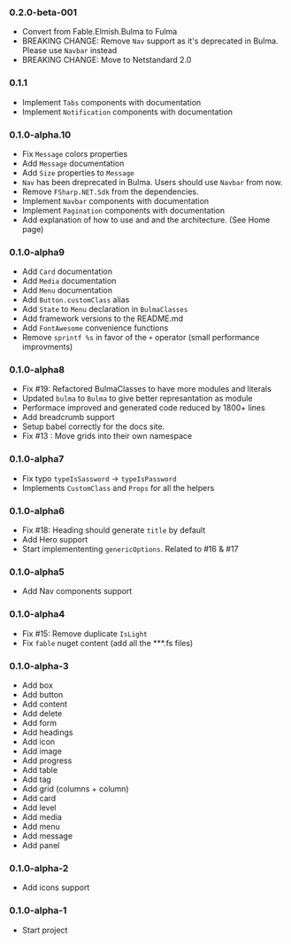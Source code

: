 ### 0.2.0-beta-001

* Convert from Fable.Elmish.Bulma to Fulma
* BREAKING CHANGE: Remove `Nav` support as it's deprecated in Bulma. Please use `Navbar` instead
* BREAKING CHANGE: Move to Netstandard 2.0

### 0.1.1

* Implement `Tabs` components with documentation
* Implement `Notification` components with documentation

### 0.1.0-alpha.10

* Fix `Message` colors properties
* Add `Message` documentation
* Add `Size` properties to `Message`
* `Nav` has been dreprecated in Bulma. Users should use `Navbar` from now.
* Remove `FSharp.NET.Sdk` from the dependencies.
* Implement `Navbar` components with documentation
* Implement `Pagination` components with documentation
* Add explanation of how to use and and the architecture. (See Home page)

### 0.1.0-alpha9

* Add `Card` documentation
* Add `Media` documentation
* Add `Menu` documentation
* Add `Button.customClass` alias
* Add `State` to `Menu` declaration in `BulmaClasses`
* Add framework versions to the README.md
* Add `FontAwesome` convenience functions
* Remove `sprintf %s` in favor of the `+` operator (small performance improvments)

### 0.1.0-alpha8

* Fix #19: Refactored BulmaClasses to have more modules and literals
* Updated `bulma` to `Bulma` to give better represantation as module
* Performace improved and generated code reduced by 1800+ lines
* Add breadcrumb support
* Setup babel correctly for the docs site.
* Fix #13 : Move grids into their own namespace

### 0.1.0-alpha7

* Fix typo `typeIsSassword` -> `typeIsPassword`
* Implements `CustomClass` and `Props` for all the helpers

### 0.1.0-alpha6

* Fix #18: Heading should generate `title` by default
* Add Hero support
* Start implemententing `genericOptions`. Related to #16 & #17

### 0.1.0-alpha5

* Add Nav components support

### 0.1.0-alpha4

* Fix #15: Remove duplicate `IsLight`
* Fix `fable` nuget content (add all the **\*.fs files)

### 0.1.0-alpha-3

* Add box
* Add button
* Add content
* Add delete
* Add form
* Add headings
* Add icon
* Add image
* Add progress
* Add table
* Add tag
* Add grid (columns + column)
* Add card
* Add level
* Add media
* Add menu
* Add message
* Add panel

### 0.1.0-alpha-2
* Add icons support

### 0.1.0-alpha-1

* Start project
